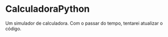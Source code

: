# CalculadoraPython
Um simulador de calculadora. Com o passar do tempo, tentarei atualizar o código.
